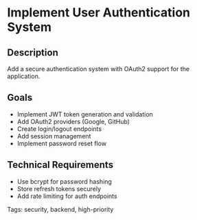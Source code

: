 # Implement User Authentication System

## Description
Add a secure authentication system with OAuth2 support for the application.

## Goals
- Implement JWT token generation and validation
- Add OAuth2 providers (Google, GitHub)
- Create login/logout endpoints
- Add session management
- Implement password reset flow

## Technical Requirements
- Use bcrypt for password hashing
- Store refresh tokens securely
- Add rate limiting for auth endpoints

Tags: security, backend, high-priority